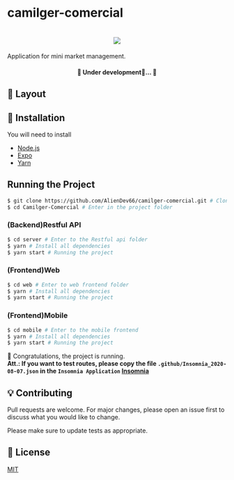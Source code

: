 # camilger-comercial
<h1 align="center">
  <img  src="./.github/logo.svg"/>
</h1>

Application for mini market management.

<h4 align="center"> 
	🚧  Under development🚀...  🚧
</h4>

## :card_index: Layout

## :construction_worker: Installation

You will need to install

- [Node.js](https://nodejs.org)
- [Expo](https://yarnpkg.com/)
- [Yarn](https://yarnpkg.com/)

## Running the Project

```bash
$ git clone https://github.com/AlienDev66/camilger-comercial.git # Clone this repository to your machine
$ cd Camilger-Comercial # Enter in the project folder
```

### (Backend)Restful API

```bash
$ cd server # Enter to the Restful api folder
$ yarn # Install all dependencies
$ yarn start # Running the project
```

### (Frontend)Web

```bash
$ cd web # Enter to web frontend folder
$ yarn # Install all dependencies
$ yarn start # Running the project
```

### (Frontend)Mobile

```bash
$ cd mobile # Enter to the mobile frontend
$ yarn # Install all dependencies
$ yarn start # Running the project
```

:tada: Congratulations, the project is running. <br />
<strong> Att.: If you want to test routes, please copy the file `.github/Insomnia_2020-08-07.json` in the `Insomnia Application` [Insomnia](https://insomnia.rest/) </strong>

## :bulb: Contributing

Pull requests are welcome. For major changes, please open an issue first to discuss what you would like to change.

Please make sure to update tests as appropriate.

## :bookmark: License

[MIT](https://choosealicense.com/licenses/mit/)
